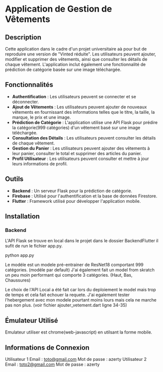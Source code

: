 # Application de Gestion de Vêtements

## Description

Cette application dans le cadre d'un projet universitaire aà pour but de reproduire une version de "Vinted réduite". Les utilisateurs peuvent ajouter, modifier et supprimer des vêtements, ainsi que consulter les détails de chaque vêtement. L'application inclut également une fonctionnalité de prédiction de catégorie basée sur une image téléchargée.

## Fonctionnalités

- **Authentification** : Les utilisateurs peuvent se connecter et se déconnecter.
- **Ajout de Vêtements** : Les utilisateurs peuvent ajouter de nouveaux vêtements en fournissant des informations telles que le titre, la taille, la marque, le prix et une image.
- **Prédiction de Catégorie** : L'application utilise une API Flask pour prédire la catégorie(999 catégories) d'un vêtement basé sur une image téléchargée.
- **Consultation des Détails** : Les utilisateurs peuvent consulter les détails de chaque vêtement.
- **Gestion du Panier** : Les utilisateurs peuvent ajouter des vêtements à leur panier, consulter le total et supprimer des articles du panier.
- **Profil Utilisateur** : Les utilisateurs peuvent consulter et mettre à jour leurs informations de profil.

## Outils

- **Backend** : Un serveur Flask pour la prédiction de catégorie.
- **Firebase** : Utilisé pour l'authentification et la base de données Firestore.
- **Flutter** : Framework utilisé pour développer l'application mobile.

## Installation

### Backend

L'API Flask se trouve en local dans le projet dans le dossier BackendFlutter il sufit de run le fichier app.py.

python app.py


Le modéle est un modele pré-entrainer de ResNet18 comportant 999 catégories. (modéle par default)
J'ai également fait un model from skratch un peu moin performant qui comporte 3 catégories. (Haut, Bas, Chaussures)

Le choix de l'API Local a été fait car lors du deploiement le model mais trop de temps et cela fait echouer la requete. J'ai egalement tester l'hebergement avec mon modele pourtant moins lours mais cela ne marche pas non plus.
(voir fichier ajouter_vetement.dart ligne 34-35) 


## Émulateur Utilisé

Emulateur utiliser est chrome(web-javascript) en utilsant la forme mobile.

## Informations de Connexion

Utilisateur 1
Email : toto@gmail.com
Mot de passe : azerty
Utilisateur 2
Email : toto2@gmail.com
Mot de passe : azerty
